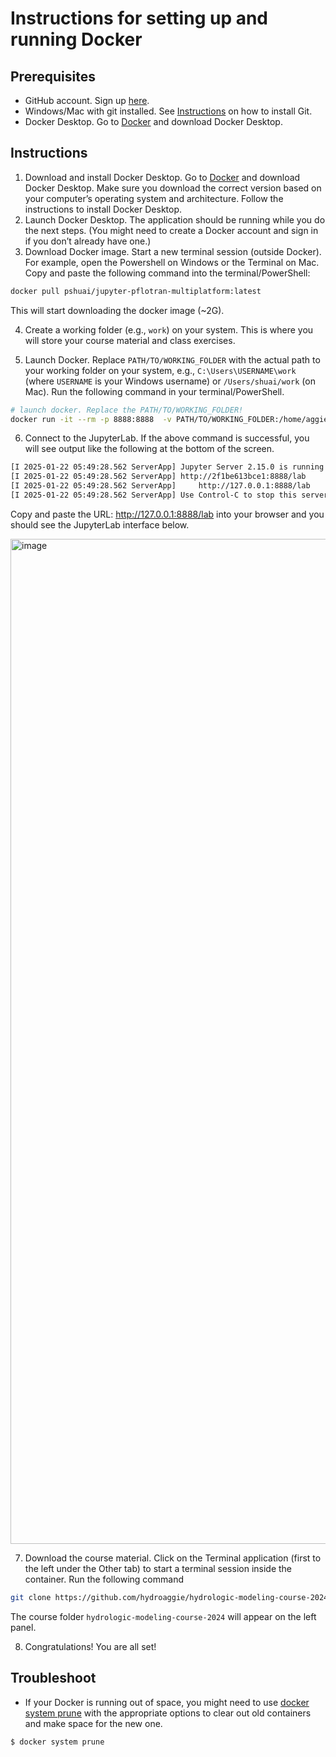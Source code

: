 # Instructions for setting up and running Docker

## Prerequisites
- GitHub account. Sign up [here](https://docs.github.com/en/get-started/start-your-journey/creating-an-account-on-github).
- Windows/Mac with git installed. See [Instructions](https://git-scm.com/book/en/v2/Getting-Started-Installing-Git) on how to install Git.
- Docker Desktop. Go to [Docker](https://www.docker.com/products/docker-desktop/) and download Docker Desktop.

## Instructions

1. Download and install Docker Desktop. Go to [Docker](https://www.docker.com/products/docker-desktop/) and download Docker Desktop. Make sure you download the correct version based on your computer’s operating system and architecture. Follow the instructions to install Docker Desktop.
2. Launch Docker Desktop. The application should be running while you do the next steps. (You might need to create a Docker account and sign in if you don’t already have one.)
3. Download Docker image. Start a new terminal session (outside Docker). For example, open the Powershell on Windows or the Terminal on Mac. Copy and paste the following command into the terminal/PowerShell:

```bash
docker pull pshuai/jupyter-pflotran-multiplatform:latest
```

This will start downloading the docker image (~2G).

4. Create a working folder (e.g., `work`) on your system. This is where you will store your course material and class exercises.

5. Launch Docker. Replace `PATH/TO/WORKING_FOLDER` with the actual path to your working folder on your system, e.g., `C:\Users\USERNAME\work` (where `USERNAME` is your Windows username) or `/Users/shuai/work` (on Mac). Run the following command in your terminal/PowerShell.

```bash
# launch docker. Replace the PATH/TO/WORKING_FOLDER!
docker run -it --rm -p 8888:8888  -v PATH/TO/WORKING_FOLDER:/home/aggie/work pshuai/jupyter-pflotran-multiplatform:latest jupyter lab --ip=0.0.0.0 --allow-root --NotebookApp.token=''
```

6. Connect to the JupyterLab. If the above command is successful, you will see output like the following at the bottom of the screen.

```bash
[I 2025-01-22 05:49:28.562 ServerApp] Jupyter Server 2.15.0 is running at:
[I 2025-01-22 05:49:28.562 ServerApp] http://2f1be613bce1:8888/lab
[I 2025-01-22 05:49:28.562 ServerApp]     http://127.0.0.1:8888/lab
[I 2025-01-22 05:49:28.562 ServerApp] Use Control-C to stop this server and shut down all kernels (twice to skip confirmation).
```

Copy and paste the URL: http://127.0.0.1:8888/lab into your browser and you should see the JupyterLab interface below.

<img width="1608" alt="image" src="https://github.com/user-attachments/assets/e386e5e0-59eb-48d4-b094-156f3b872db3" />

7. Download the course material. Click on the Terminal application (first to the left under the Other tab) to start a terminal session inside the container. Run the following command

```bash
git clone https://github.com/hydroaggie/hydrologic-modeling-course-2024.git 
```
The course folder `hydrologic-modeling-course-2024` will appear on the left panel.

8. Congratulations! You are all set!

## Troubleshoot

- If your Docker is running out of space, you might need to use [docker system prune](https://docs.docker.com/reference/cli/docker/system/prune/) with the appropriate options to clear out old containers and make space for the new one.

```bash
$ docker system prune
```

